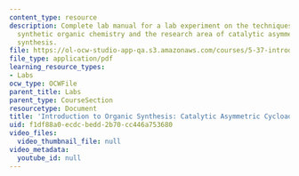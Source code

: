 ```yaml
---
content_type: resource
description: Complete lab manual for a lab experiment on the techniques employed in
  synthetic organic chemistry and the research area of catalytic asymmetric organic
  synthesis.
file: https://ol-ocw-studio-app-qa.s3.amazonaws.com/courses/5-37-introduction-to-organic-synthesis-laboratory-spring-2009/f1df88a0ecdcbedd2b70cc446a753680_MIT5_37s09_lab01.pdf
file_type: application/pdf
learning_resource_types:
- Labs
ocw_type: OCWFile
parent_title: Labs
parent_type: CourseSection
resourcetype: Document
title: 'Introduction to Organic Synthesis: Catalytic Asymmetric Cycloadditions '
uid: f1df88a0-ecdc-bedd-2b70-cc446a753680
video_files:
  video_thumbnail_file: null
video_metadata:
  youtube_id: null
---
```

